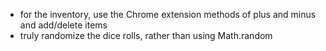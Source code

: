 - for the inventory, use the Chrome extension methods of plus and minus and add/delete items
- truly randomize the dice rolls, rather than using Math.random
